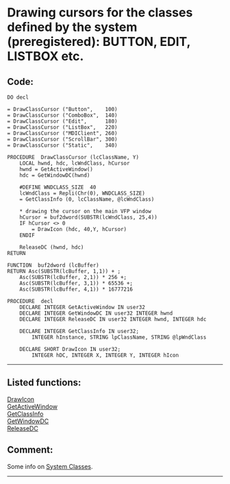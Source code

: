 
# Drawing cursors for the classes defined by the system (preregistered): BUTTON, EDIT, LISTBOX etc.

## Code:
```foxpro  
DO decl

= DrawClassCursor ("Button",    100)
= DrawClassCursor ("ComboBox",  140)
= DrawClassCursor ("Edit",      180)
= DrawClassCursor ("ListBox",   220)
= DrawClassCursor ("MDIClient", 260)
= DrawClassCursor ("ScrollBar", 300)
= DrawClassCursor ("Static",    340)

PROCEDURE  DrawClassCursor (lcClassName, Y)
	LOCAL hwnd, hdc, lcWndClass, hCursor
	hwnd = GetActiveWindow()
	hdc = GetWindowDC(hwnd)

	#DEFINE WNDCLASS_SIZE  40
	lcWndClass = Repli(Chr(0), WNDCLASS_SIZE)
	= GetClassInfo (0, lcClassName, @lcWndClass)

	* drawing the cursor on the main VFP window
	hCursor = buf2dword(SUBSTR(lcWndClass, 25,4))
	IF hCursor <> 0
		= DrawIcon (hdc, 40,Y, hCursor)
	ENDIF

	ReleaseDC (hwnd, hdc)
RETURN

FUNCTION  buf2dword (lcBuffer)
RETURN Asc(SUBSTR(lcBuffer, 1,1)) + ;
	Asc(SUBSTR(lcBuffer, 2,1)) * 256 +;
	Asc(SUBSTR(lcBuffer, 3,1)) * 65536 +;
	Asc(SUBSTR(lcBuffer, 4,1)) * 16777216

PROCEDURE  decl
	DECLARE INTEGER GetActiveWindow IN user32
	DECLARE INTEGER GetWindowDC IN user32 INTEGER hwnd
	DECLARE INTEGER ReleaseDC IN user32 INTEGER hwnd, INTEGER hdc

	DECLARE INTEGER GetClassInfo IN user32;
		INTEGER hInstance, STRING lpClassName, STRING @lpWndClass

	DECLARE SHORT DrawIcon IN user32;
		INTEGER hDC, INTEGER X, INTEGER Y, INTEGER hIcon  
```  
***  


## Listed functions:
[DrawIcon](../libraries/user32/DrawIcon.md)  
[GetActiveWindow](../libraries/user32/GetActiveWindow.md)  
[GetClassInfo](../libraries/user32/GetClassInfo.md)  
[GetWindowDC](../libraries/user32/GetWindowDC.md)  
[ReleaseDC](../libraries/user32/ReleaseDC.md)  

## Comment:
Some info on <A Href="http://msdn.microsoft.com/library/default.asp?url=/library/en-us/winui/winclass_4lv7.asp">System Classes</A>.  
  
***  

